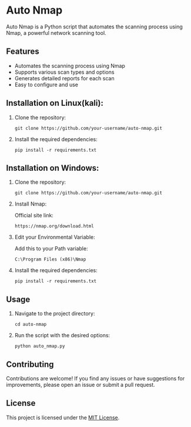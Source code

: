 # Auto Nmap

Auto Nmap is a Python script that automates the scanning process using Nmap, a powerful network scanning tool.

## Features

- Automates the scanning process using Nmap
- Supports various scan types and options
- Generates detailed reports for each scan
- Easy to configure and use

## Installation on Linux(kali):

1. Clone the repository:

    ```shell
    git clone https://github.com/your-username/auto-nmap.git
    ```

2. Install the required dependencies:

    ```shell
    pip install -r requirements.txt
    ```

## Installation on Windows:

1. Clone the repository:

    ```shell
    git clone https://github.com/your-username/auto-nmap.git
    ```

2. Install Nmap:

    Official site link: 
    ```shell
    https://nmap.org/download.html
    ```

3. Edit your Environmental Variable:

    Add this to your Path variable:
    ```shell
    C:\Program Files (x86)\Nmap
    ```

2. Install the required dependencies:

    ```shell
    pip install -r requirements.txt
    ```

## Usage

1. Navigate to the project directory:

    ```shell
    cd auto-nmap
    ```

2. Run the script with the desired options:

    ```shell
    python auto_nmap.py
    ```


## Contributing

Contributions are welcome! If you find any issues or have suggestions for improvements, please open an issue or submit a pull request.

## License

This project is licensed under the [MIT License](LICENSE).
